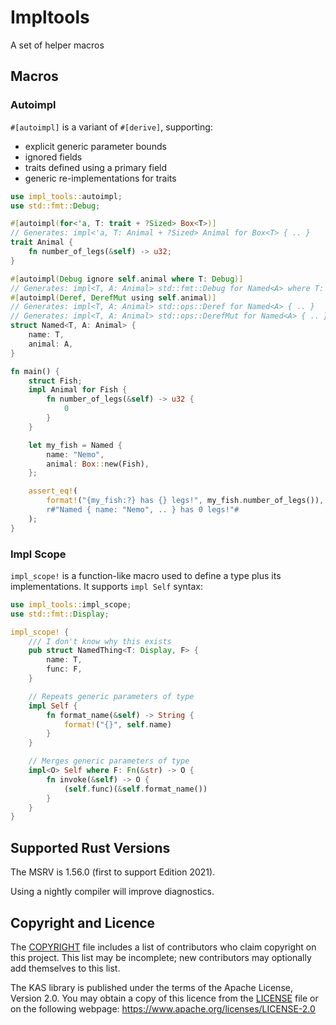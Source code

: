Impltools
=======

A set of helper macros


Macros
------

### Autoimpl

`#[autoimpl]` is a variant of `#[derive]`, supporting:

-   explicit generic parameter bounds
-   ignored fields
-   traits defined using a primary field
-   generic re-implementations for traits

```rust
use impl_tools::autoimpl;
use std::fmt::Debug;

#[autoimpl(for<'a, T: trait + ?Sized> Box<T>)]
// Generates: impl<'a, T: Animal + ?Sized> Animal for Box<T> { .. }
trait Animal {
    fn number_of_legs(&self) -> u32;
}

#[autoimpl(Debug ignore self.animal where T: Debug)]
// Generates: impl<T, A: Animal> std::fmt::Debug for Named<A> where T: Debug { .. }
#[autoimpl(Deref, DerefMut using self.animal)]
// Generates: impl<T, A: Animal> std::ops::Deref for Named<A> { .. }
// Generates: impl<T, A: Animal> std::ops::DerefMut for Named<A> { .. }
struct Named<T, A: Animal> {
    name: T,
    animal: A,
}

fn main() {
    struct Fish;
    impl Animal for Fish {
        fn number_of_legs(&self) -> u32 {
            0
        }
    }

    let my_fish = Named {
        name: "Nemo",
        animal: Box::new(Fish),
    };

    assert_eq!(
        format!("{my_fish:?} has {} legs!", my_fish.number_of_legs()),
        r#"Named { name: "Nemo", .. } has 0 legs!"#
    );
}
```

### Impl Scope

`impl_scope!` is a function-like macro used to define a type plus its
implementations. It supports `impl Self` syntax:

```rust
use impl_tools::impl_scope;
use std::fmt::Display;

impl_scope! {
    /// I don't know why this exists
    pub struct NamedThing<T: Display, F> {
        name: T,
        func: F,
    }

    // Repeats generic parameters of type
    impl Self {
        fn format_name(&self) -> String {
            format!("{}", self.name)
        }
    }

    // Merges generic parameters of type
    impl<O> Self where F: Fn(&str) -> O {
        fn invoke(&self) -> O {
            (self.func)(&self.format_name())
        }
    }
}
```


Supported Rust Versions
------------------------------

The MSRV is 1.56.0 (first to support Edition 2021).

Using a nightly compiler will improve diagnostics.


Copyright and Licence
---------------------

The [COPYRIGHT](COPYRIGHT) file includes a list of contributors who claim
copyright on this project. This list may be incomplete; new contributors may
optionally add themselves to this list.

The KAS library is published under the terms of the Apache License, Version 2.0.
You may obtain a copy of this licence from the [LICENSE](LICENSE) file or on
the following webpage: <https://www.apache.org/licenses/LICENSE-2.0>


